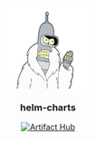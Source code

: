 <div align="center">
<img src="https://raw.githubusercontent.com/alexmorbo/helm-charts/master/docs/assets/logo.svg" align="center" width="144px" height="144px"/>

### helm-charts

</div>

<div align="center">

[![Artifact Hub](https://img.shields.io/endpoint?url=https://artifacthub.io/badge/repository/alexmorbo&style=for-the-badge)](https://artifacthub.io/packages/search?user=alexmorbo)

</div>